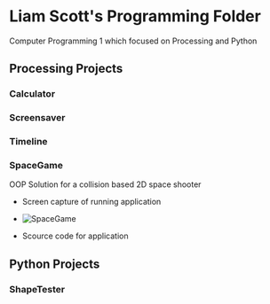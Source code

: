 # Liam Scott's Programming Folder
Computer Programming 1 which focused on Processing and Python

## Processing Projects

### Calculator

### Screensaver

### Timeline

### SpaceGame
OOP Solution for a collision based 2D space shooter
* Screen capture of running application
* ![SpaceGame]()

* Scource code for application

## Python Projects

### ShapeTester
